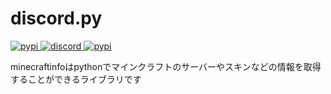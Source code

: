 discord.py
==========
<a href="https://pypi.python.org/pypi/minecraftinfo">
<img src="https://img.shields.io/pypi/v/minecraftinfo.svg" alt="pypi">
</a> 
<a href="https://discord.com/invite/xWvSTkjNm3">
<img scr="https://discord.com/api/guilds/1164890966507913237/embed.png" alt="discord">
</a>
<a href="https://pypi.python.org/pypi/minecraftinfo">
<img src="https://img.shields.io/pypi/v/minecraftinfo.svg" alt="pypi">
</a> 

minecraftinfoはpythonでマインクラフトのサーバーやスキンなどの情報を取得することができるライブラリです

